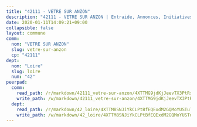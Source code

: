 ```yaml
---
title: "42111 - VETRE SUR ANZON"
description: "42111 - VETRE SUR ANZON | Entraide, Annonces, Initiatives"
date: 2020-01-11T14:09:21+09:00
collapsible: false
layout: commune
comm:
  nom: "VETRE SUR ANZON"
  slug: vetre-sur-anzon
  cp: "42111"
dept:
  nom: "Loire"
  slug: loire
  num: "42"
peerpad:
  comm:
    read_path: /r/markdown/42111_vetre-sur-anzon/4XTTMG9jdKjJeevTX3PtRxZwsSHuw1Rh8oQwEbtvYoCWiEXWV
    write_path: /w/markdown/42111_vetre-sur-anzon/4XTTMG9jdKjJeevTX3PtRxZwsSHuw1Rh8oQwEbtvYoCWiEXWV-K3TgTdWmqehgPeZjKj15kMRb5UMqAbprNiC84xXvJakX1TX4uNcDZihiD4NN4e8N96e1CdzaUhjqEvFzsiBSX6gxdJZFx2MGSJnfABDuaXXP7ZRUD16nrUvHN3zkn8tKyS6i3Q9K
  dept:
    read_path: /r/markdown/42_loire/4XTTM8SNJiYkCLPtBfEQExdM2GQMoYUSTuTytLrQfQVaaYJeW
    write_path: /w/markdown/42_loire/4XTTM8SNJiYkCLPtBfEQExdM2GQMoYUSTuTytLrQfQVaaYJeW-K3TgUi5YJecchkttgL3M6Pu99u8hH2akRrHDb4XXZXATCvGiyzrNbe23fQbzNYiKWDR2re6vQN4Gxv5BQ2dayjGg1AqxtpHRtgi6cm74UeqjVtXM2ZJFa6mvBKTRc4s3X6tJYycN
---
```


